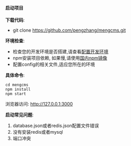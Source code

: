 #### 启动项目

**下载代码**:

* git clone https://github.com/pengzhang/mengcms.git

**环境检查**:

* 检查您的开发环境是否搭建,请查看[配置开发环境](./docs/dev.md)
* npm安装项目依赖, 如果慢,请使用[国内npm镜像](http://npm.taobao.org/)
* 配置config的相关文件,适应您所在的环境


**具体命令**:

	cd mengcms
	npm install
	npm start

浏览器访问: <http://127.0.0.1:3000>


**启动常见问题**:

1. database.json或者redis.json配置文件错误
2. 没有安装redis或者mysql
3. 端口冲突





	


